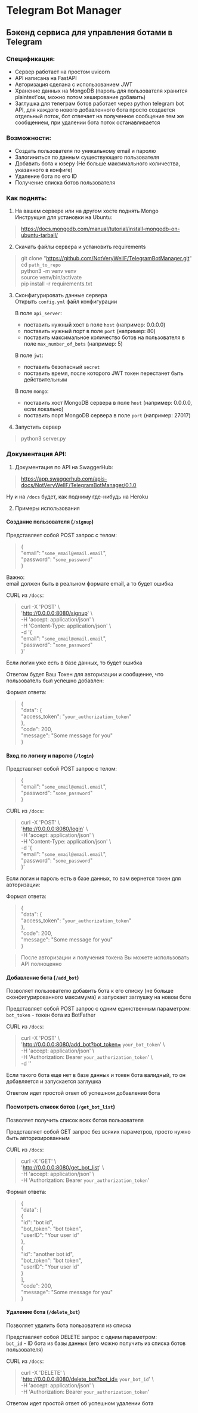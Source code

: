 # Telegram Bot Manager

##  Бэкенд сервиса для управления ботами в Telegram

### Спецификация:
- Сервер работает на простом uvicorn
- API написана на FastAPI
- Авторизация сделана с использованием JWT
- Хранение данных на MongoDB (пароль для пользователя хранится plaintext'ом, можно потом хеширование добавить)
- Заглушка для телеграм ботов работает через python telegram bot API,
для каждого нового добавленного бота просто создается отдельный поток, 
  бот отвечает на полученное сообщение тем же сообщением, при удалении бота поток останавливается
  
### Возможности:
- Создать пользователя по уникальному email и паролю
- Залогиниться по данным существующего пользователя
- Добавить бота к юзеру (Не больше максимального количества, указанного в конфиге)
- Удаление бота по его ID
- Получение списка ботов пользователя

### Как поднять:
1. На вашем сервере или на другом хосте поднять Mongo\
Инструкция для установки на Ubuntu:
> https://docs.mongodb.com/manual/tutorial/install-mongodb-on-ubuntu-tarball/
2. Скачать файлы сервера и установить requirements
> git clone "https://github.com/NotVeryWellF/TelegramBotManager.git" \
> cd `path_to_repo` \
> python3 -m venv venv \
> source venv/bin/activate \
> pip install -r requirements.txt
3. Сконфигурировать данные сервера \
  Открыть `config.yml` файл конфигурации
   
    В поле `api_server`:
   - поставить нужный хост в поле `host` (например: 0.0.0.0)
   - поставить нужный порт в поле `port` (например: 80)
   - поставить максимальное количество ботов на пользователя в поле `max_number_of_bots` (например: 5)
     
    В поле `jwt`:
   - поставить безопасный `secret`
   - поставить время, после которого JWT токен перестанет быть действительным
  
   В поле `mongo`:
   - поставить хост MongoDB сервера в поле `host` (например: 0.0.0.0, если локально)
   - поставить порт MongoDB сервера в поле `port` (например: 27017)
  
4. Запустить сервер
> python3 server.py

### Документация API:
1. Документация по API на SwaggerHub:
> https://app.swaggerhub.com/apis-docs/NotVeryWellF/TelegramBotManager/0.1.0

Ну и на `/docs` будет, как подниму где-нибудь на Heroku

2. Примеры использования

#### Создание пользователя (`/signup`)
Представляет собой POST запрос с телом:
>{ \
>  "email": "`some_email@email.email`", \
>  "password": "`some_password`" \
>}

Важно: \
email должен быть в реальном формате email, а то будет ошибка

CURL из `/docs`:
>curl -X 'POST' \ \
  'http://0.0.0.0:8080/signup' \ \
  -H 'accept: application/json' \ \
  -H 'Content-Type: application/json' \ \
  -d '{ \
  "email": "`some_email@email.email`", \
  "password": "`some_password`" \
}'

Если логин уже есть в базе данных, то будет ошибка

Ответом будет Ваш Токен для авторизации и сообщение, что пользователь был успешно добавлен:

Формат ответа:
> { \
  "data": { \
    "access_token": "`your_authorization_token`" \
  }, \
  "code": 200, \
  "message": "Some message for you" \
}


#### Вход по логину и паролю (`/login`)
Представляет собой POST запрос с телом:
>{ \
>  "email": "`some_email@email.email`", \
>  "password": "`some_password`" \
>}

CURL из `/docs`:
> curl -X 'POST' \ \
  'http://0.0.0.0:8080/login' \ \
  -H 'accept: application/json' \ \
  -H 'Content-Type: application/json' \ \
  -d '{ \
  "email": "`some_email@email.email`", \
  "password": "`some_password`" \
}'

Если логин и пароль есть в базе данных, то вам вернется токен для авторизации:

Формат ответа:

>{ \
  "data": { \
    "access_token": "`your_authorization_token`" \
  }, \
  "code": 200, \
  "message": "Some message for you" \
}


> После авторизации и получения токена Вы можете использовать API полноценно
#### Добавление бота (`/add_bot`)
Позволяет пользователю добавить бота к его списку (не больше сконфигурированного максимума) и запускает заглушку на новом боте

Представляет собой POST запрос c одним единственным параметром: \
`bot_token` - токен бота из BotFather

CURL из `/docs`:
> curl -X 'POST' \ \
  'http://0.0.0.0:8080/add_bot?bot_token= `your_bot_token`' \ \
  -H 'accept: application/json' \ \
  -H 'Authorization: Bearer `your_authorization_token`' \ \
  -d ''

Если такого бота еще нет в базе данных и токен бота валидный, то он добавляется и запускается заглушка

Ответом идет простой ответ об успешном добавлении бота

#### Посмотреть список ботов (`/get_bot_list`)
Позволяет получить список всех ботов пользователя

Представляет собой GET запрос без всяких параметров, просто нужно быть авторизированным

CURL из `/docs`:
> curl -X 'GET' \ \
  'http://0.0.0.0:8080/get_bot_list' \ \
  -H 'accept: application/json' \ \
  -H 'Authorization: Bearer `your_authorization_token`'

Формат ответа:
>{ \
  "data": [ \
    { \
      "id": "bot id", \
      "bot_token": "bot token", \
      "userID": "Your user id" \
    }, \
    { \
      "id": "another bot id", \
      "bot_token": "bot token", \
      "userID": "Your user id" \
    } \
  ], \
  "code": 200, \
  "message": "Some message for you" \
}

#### Удаление бота (`/delete_bot`)
Позволяет удалить бота пользователя из списка

Представляет собой DELETE запрос c одним параметром: \
`bot_id` - ID бота из базы данных (его можно получить из списка ботов пользователя)

CURL из `/docs`:
> curl -X 'DELETE' \ \
  'http://0.0.0.0:8080/delete_bot?bot_id= `your_bot_id`' \ \
  -H 'accept: application/json' \ \
  -H 'Authorization: Bearer `your_authorization_token`'

Ответом идет простой ответ об успешном удалении бота

